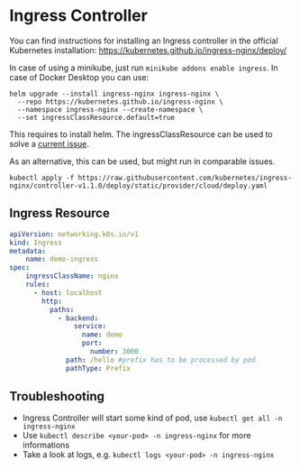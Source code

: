 # Ingress Controller

You can find instructions for installing an Ingress controller in the official Kubernetes installation: https://kubernetes.github.io/ingress-nginx/deploy/

In case of using a minikube, just run `minikube addons enable ingress`. In case of Docker Desktop you can use:

```
helm upgrade --install ingress-nginx ingress-nginx \
  --repo https://kubernetes.github.io/ingress-nginx \
  --namespace ingress-nginx --create-namespace \
  --set ingressClassResource.default=true
```

This requires to install helm. The ingressClassResource can be used to solve a [current issue](https://github.com/rancher/rancher/issues/35053).

As an alternative, this can be used, but might run in comparable issues.

```
kubectl apply -f https://raw.githubusercontent.com/kubernetes/ingress-nginx/controller-v1.1.0/deploy/static/provider/cloud/deploy.yaml
```

## Ingress Resource

```yaml
apiVersion: networking.k8s.io/v1
kind: Ingress
metadata:
    name: demo-ingress
spec:
    ingressClassName: nginx
    rules:
      - host: localhost
        http:
          paths:
            - backend:
                service:
                  name: demo
                  port:
                    number: 3000
              path: /hello #prefix has to be processed by pod
              pathType: Prefix
```

## Troubleshooting

- Ingress Controller will start some kind of pod, use `kubectl get all -n ingress-nginx`
- Use `kubectl describe <your-pod> -n ingress-nginx` for more informations
- Take a look at logs, e.g. `kubectl logs <your-pod> -n ingress-nginx`